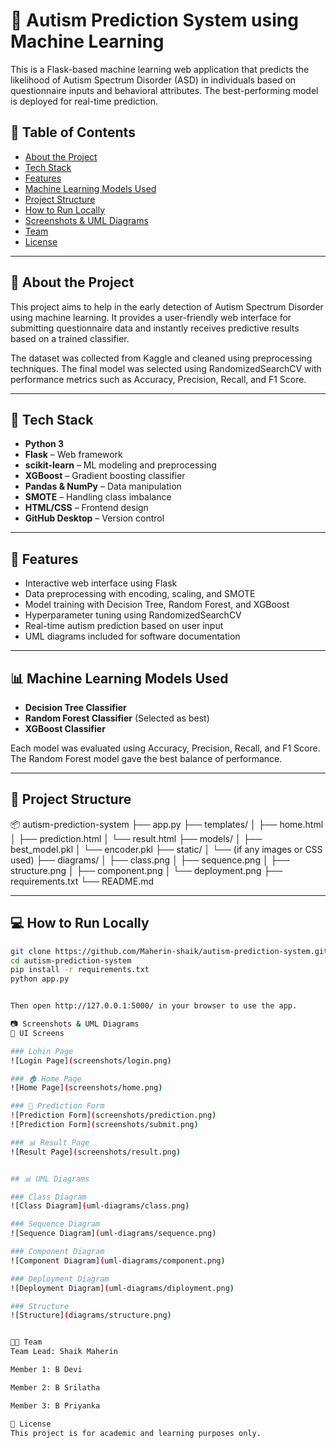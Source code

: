 # 🧠 Autism Prediction System using Machine Learning

This is a Flask-based machine learning web application that predicts the likelihood of Autism Spectrum Disorder (ASD) in individuals based on questionnaire inputs and behavioral attributes. The best-performing model is deployed for real-time prediction.

## 📌 Table of Contents

- [About the Project](#about-the-project)
- [Tech Stack](#tech-stack)
- [Features](#features)
- [Machine Learning Models Used](#machine-learning-models-used)
- [Project Structure](#project-structure)
- [How to Run Locally](#how-to-run-locally)
- [Screenshots & UML Diagrams](#screenshots--uml-diagrams)
- [Team](#team)
- [License](#license)

---

## 📖 About the Project

This project aims to help in the early detection of Autism Spectrum Disorder using machine learning. It provides a user-friendly web interface for submitting questionnaire data and instantly receives predictive results based on a trained classifier.

The dataset was collected from Kaggle and cleaned using preprocessing techniques. The final model was selected using RandomizedSearchCV with performance metrics such as Accuracy, Precision, Recall, and F1 Score.

---

## 🧰 Tech Stack

- **Python 3**
- **Flask** – Web framework
- **scikit-learn** – ML modeling and preprocessing
- **XGBoost** – Gradient boosting classifier
- **Pandas & NumPy** – Data manipulation
- **SMOTE** – Handling class imbalance
- **HTML/CSS** – Frontend design
- **GitHub Desktop** – Version control

---

## 🌟 Features

- Interactive web interface using Flask
- Data preprocessing with encoding, scaling, and SMOTE
- Model training with Decision Tree, Random Forest, and XGBoost
- Hyperparameter tuning using RandomizedSearchCV
- Real-time autism prediction based on user input
- UML diagrams included for software documentation

---

## 📊 Machine Learning Models Used

- **Decision Tree Classifier**
- **Random Forest Classifier** (Selected as best)
- **XGBoost Classifier**

Each model was evaluated using Accuracy, Precision, Recall, and F1 Score. The Random Forest model gave the best balance of performance.

---

## 📁 Project Structure

📦 autism-prediction-system ├── app.py ├── templates/ │ ├── home.html │ ├── prediction.html │ └── result.html ├── models/ │ ├── best_model.pkl │ └── encoder.pkl ├── static/ │ └── (if any images or CSS used) ├── diagrams/ │ ├── class.png │ ├── sequence.png │ ├── structure.png │ ├── component.png │ └── deployment.png ├── requirements.txt └── README.md


---

## 💻 How to Run Locally

```bash
git clone https://github.com/Maherin-shaik/autism-prediction-system.git
cd autism-prediction-system
pip install -r requirements.txt
python app.py


Then open http://127.0.0.1:5000/ in your browser to use the app.

📷 Screenshots & UML Diagrams
🎨 UI Screens

### Lohin Page
![Login Page](screenshots/login.png)

### 🏠 Home Page
![Home Page](screenshots/home.png)

### 📝 Prediction Form
![Prediction Form](screenshots/prediction.png)
![Prediction Form](screenshots/submit.png)

### 📊 Result Page
![Result Page](screenshots/result.png)


## 📊 UML Diagrams

### Class Diagram
![Class Diagram](uml-diagrams/class.png)

### Sequence Diagram
![Sequence Diagram](uml-diagrams/sequence.png)

### Component Diagram
![Component Diagram](uml-diagrams/component.png)

### Deployment Diagram
![Deployment Diagram](uml-diagrams/diployment.png)

### Structure
![Structure](diagrams/structure.png)


👨‍💻 Team
Team Lead: Shaik Maherin

Member 1: B Devi

Member 2: B Srilatha

Member 3: B Priyanka

📄 License
This project is for academic and learning purposes only.
